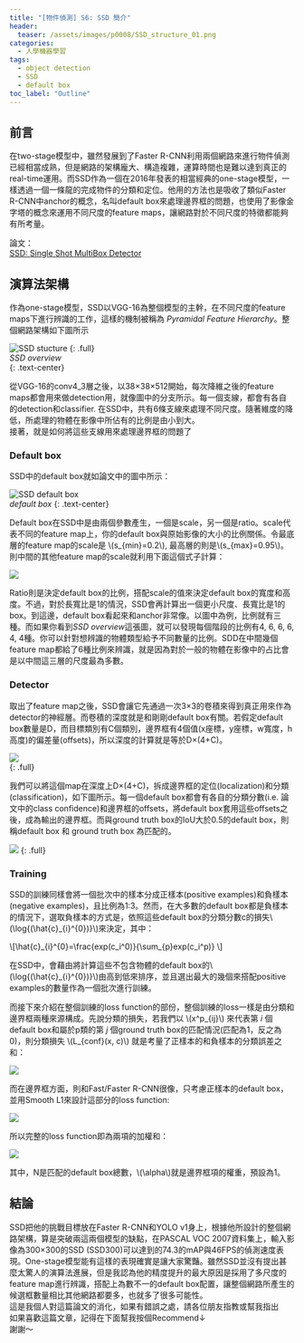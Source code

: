 ```yaml
---
title: "[物件偵測] S6: SSD 簡介"
header:
  teaser: /assets/images/p0008/SSD_structure_01.png
categories:
  - 人學機器學習
tags:
  - object detection
  - SSD
  - default box
toc_label: "Outline"
---
```


## 前言
在two-stage模型中，雖然發展到了Faster R-CNN利用兩個網路來進行物件偵測已經相當成熟，但是網路的架構龐大、構造複雜，運算時間也是難以達到真正的real-time運用。而SSD作為一個在2016年發表的相當經典的one-stage模型，一樣透過一個一條龍的完成物件的分類和定位。他用的方法也是吸收了類似Faster R-CNN中anchor的概念，名叫default box來處理邊界框的問題，也使用了影像金字塔的概念來運用不同尺度的feature maps，讓網路對於不同尺度的特徵都能夠有所考量。

論文：  
[SSD: Single Shot MultiBox Detector](https://link.springer.com/chapter/10.1007/978-3-319-46448-0_2)  


## 演算法架構  
作為one-stage模型，SSD以VGG-16為整個模型的主幹，在不同尺度的feature maps下進行辨識的工作，這樣的機制被稱為 _Pyramidal Feature Hierarchy_。整個網路架構如下圖所示  

![SSD stucture](/assets/images/p0008/SSD_structure_01.png)
{: .full}  
*SSD overview*  
{: .text-center}  

從VGG-16的conv4_3層之後，以38×38×512開始，每次降維之後的feature maps都會用來做detection用，就像圖中的分支所示。每一個支線，都會有各自的detection和classifier. 在SSD中，共有6條支線來處理不同尺度。隨著維度的降低，所處理的物體在影像中所佔有的比例是由小到大。  
接著，就是如何將這些支線用來處理邊界框的問題了

### Default box  
SSD中的default box就如論文中的圖中所示：

![SSD default box](/assets/images/p0008/SSD_default_box.png)  
*default box*
{: .text-center}

Default box在SSD中是由兩個參數產生，一個是scale，另一個是ratio。scale代表不同的feature map上，你的default box與原始影像的大小的比例關係。令最底層的feature map的scale是 \\(s_{min}=0.2\\), 最高層的則是\\(s_{max}=0.95\\)。則中間的其他feature map的scale就利用下面這個式子計算：  

![](/assets/images/p0008/SSD_paper05.png)  

Ratio則是決定default box的比例，搭配scale的值來決定default box的寬度和高度。不過，對於長寬比是1的情況，SSD會再計算出一個更小尺度、長寬比是1的box。到這邊，default box看起來和anchor非常像。以圖中為例，比例就有三種。而如果你看到*SSD overview*這張圖，就可以發現每個階段的比例有4, 6, 6, 6, 4, 4種。你可以針對想辨識的物體類型給予不同數量的比例。SDD在中間幾個feature map都給了6種比例來辨識，就是因為對於一般的物體在影像中的占比會是以中間這三層的尺度最為多數。

### Detector  
取出了feature map之後，SSD會讓它先通過一次3×3的卷積來得到真正用來作為detector的神經層。而卷積的深度就是和剛剛default box有關。若假定default box數量是D，而目標類別有C個類別，邊界框有4個值(x座標，y座標，w寬度，h高度)的偏差量(offsets)，所以深度的計算就是等於D×(4+C)。  

![](/assets/images/p0008/SSD_paper02.png)  
{: .full}  

我們可以將這個map在深度上D×(4+C)，拆成邊界框的定位(localization)和分類(classification)，如下圖所示。每一個default box都會有各自的分類分數(i.e. 論文中的class confidence)和邊界框的offsets，將default box套用這些offsets之後，成為輸出的邊界框。而與ground truth box的IoU大於0.5的default box，則稱default box 和 ground truth box 為匹配的。

![](/assets/images/p0008/SSD_detector.png)
{: .full}  
  

### Training   
SSD的訓練同樣會將一個批次中的樣本分成正樣本(positive examples)和負樣本(negative examples)，且比例為1:3。然而，在大多數的default box都是負樣本的情況下，選取負樣本的方式是，依照這些default box的分類分數c的損失\\(\log{(\hat{c}\_{i}^{0})}\\)來決定，其中：  

\\[\hat{c}\_{i}^{0}=\frac{exp(c\_i^0)}{\sum\_{p}exp(c\_i^p)} \\]  

在SSD中，會藉由將計算這些不包含物體的default box的\\(\log{(\hat{c}\_{i}^{0})}\\)由高到低來排序，並且選出最大的幾個來搭配positive examples的數量作為一個批次進行訓練。  

而接下來介紹在整個訓練的loss function的部份，整個訓練的loss一樣是由分類和邊界框兩種來源構成。先說分類的損失，若我們以 \\(x^p_{ij}\\) 來代表第 _i_ 個default box和屬於p類的第 _j_ 個ground truth box的匹配情況(匹配為1，反之為0)，則分類損失 \\(L_{conf}(x, c)\\) 就是考量了正樣本的和負樣本的分類誤差之和：  

![](/assets/images/p0008/SSD_paper03.png)  

而在邊界框方面，則和Fast/Faster R-CNN很像，只考慮正樣本的default box，並用Smooth L1來設計這部分的loss function:  

![](/assets/images/p0008/SSD_paper04.png)  

所以完整的loss function即為兩項的加權和：  

![](/assets/images/p0008/SSD_paper06.png)  

其中，N是匹配的default box總數，\\(\alpha\\)就是邊界框項的權重，預設為1。


## 結論  
SSD把他的挑戰目標放在Faster R-CNN和YOLO v1身上，根據他所設計的整個網路架構，算是突破兩這兩個模型的缺點，在PASCAL VOC 2007資料集上，輸入影像為300×300的SSD (SSD300)可以達到的74.3的mAP與46FPS的偵測速度表現。One-stage模型能有這樣的表現確實是讓大家驚豔。雖然SSD並沒有提出甚麼太驚人的演算法進展，但是我認為他的精度提升的最大原因是採用了多尺度的feature map進行辨識，搭配上為數不一的default box配置，讓整個網路所產生的候選框數量相比其他網路都要多，也就多了很多可能性。  
這是我個人對這篇論文的消化，如果有錯誤之處，請各位朋友指教或幫我指出  
如果喜歡這篇文章，記得在下面幫我按個Recommend↓  
謝謝～















